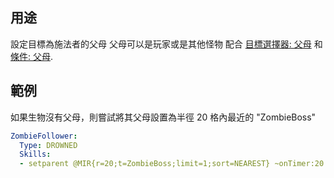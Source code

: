 ## 用途

設定目標為施法者的父母 
父母可以是玩家或是其他怪物
配合 [目標選擇器: 父母](/mythiccraft/MythicMobs/-/wikis/Skills/Targeters/Parent) 和 [條件: 父母](/mythiccraft/MythicMobs/-/wikis/skills/conditions/IsParent).

## 範例
如果生物沒有父母，則嘗試將其父母設置為半徑 20 格內最近的 "ZombieBoss"
```yml
ZombieFollower:
  Type: DROWNED
  Skills:
  - setparent @MIR{r=20;t=ZombieBoss;limit=1;sort=NEAREST} ~onTimer:20 ?!hasparent
```
